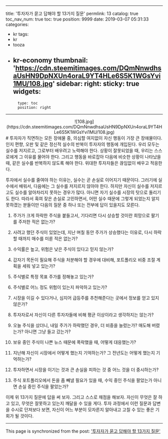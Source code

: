 
---
title: '투자자가 묻고 답해야 할 13가지 질문'
permlink: 13
catalog: true
toc_nav_num: true
toc: true
position: 9999
date: 2019-03-07 05:31:33
categories:
- kr
tags:
- kr
- tooza
- kr-economy
thumbnail: 'https://cdn.steemitimages.com/DQmNnwdhsaUsHN9DpNXUn4oraL9YT4HLe6S5K1WGsYvi1MU/108.jpg'
sidebar:
    right:
        sticky: true
widgets:
    -
        type: toc
        position: right
---


<center>
![108.jpg](https://cdn.steemitimages.com/DQmNnwdhsaUsHN9DpNXUn4oraL9YT4HLe6S5K1WGsYvi1MU/108.jpg)
</center>
#
투자자가 직면하는 모든 장애물 중, 의심할 여지없이 자신 행동이 가장 큰 장애물이다. 인지 편향, 오판 및 같은 정신적 실수의 반복이 투자자의 행동에 개입된다. 우리 모두는 실수를 저지르고, 그로부터 배우려고 노력해야 한다. 상황이 잘못되었을 때, 우리는 스스로에게 그 이유를 물어야 한다. 그리고 행동을 바로잡아 다음에 비슷한 상황이 나타났을 때, 같은 실수를 반복하지 않도록 해야 한다. 위대한 투자자들은 끊임없이 배우고 적응한다.

투자에서 실수를 줄여야 하는 이유는, 실수는 곧 손실로 이어지기 때문이다. 그러기에 실수에서 배워서, 다음에는 그 실수를 저지르지 않아야 한다. 하지만 자신이 실수를 저지르고도 실수를 알아차리지 못하는 경우가 많다. 아니면 자기 실수를 시장의 탓으로 돌리기도 한다. 따라서 혹여 잦은 손실로 고민하면서, 어떤 실수 때문에 그렇게 되었는지 알지 못하겠는 분들이만 다음의 질문 중 하나 또는 전부에 답이 있을지도 모른다. 

1. 주가가 크게 하락한 주식을 붙들고서, 기다리면 다시 상승할 것이란 희망으로 팔기를 주저한 적은 없는가?

2. 사려고 했던 주식이 있었는데, 지난 며칠 동안 주가가 상승했다는 이유로, 다시 하락할 때까지 매수를 미룬 적은 없는가? 

3. 수익률은 높고, 위험은 낮은 주식이 있다고 믿지 않는가?

4. 갑자기 목돈이 필요해 주식을 처분해야 할 경우에 대비해, 포트폴리오 비중 조절 계획을 세워 넣고 있는가?

5. 주식별로 특정 목표 주가를 정해놓고 있는가? 

6. 주식별로 어느 정도 위험이 있는지 파악하고 있는가? 

7. 시장을 이길 수 있다거나, 심지어 급등주를 추천해준다는 곳에서 정보를 얻고 있지 않은가?

8. 투자자로서 자신이 다른 투자자들에 비해 평균 이상이라고 생각하지는 않는가?

9. 오늘 주식을 샀더니, 내일 주가가 하락했던 경우, 더 비중을 늘렸는가? 매도해 버렸는가? 아니면 그냥 들고 갔는가?

10. 보유 중인 주식이 나쁜 뉴스 때문에 폭락했을 때, 어떻게 대응했는가?

11. 지난해 자신이 시장에서 어떻게 했는지 기억하는가? 그 전년도는 어떻게 했는지 기억하는가?

12. 투자하면서 시장을 이기는 것과 큰 손실을 피하는 것 중 어느 것을 더 중시하는가?

13. 주식 포트폴리오에서 돈을 좀 빼낼 필요가 있을 때, 수익 중인 주식을 팔았는가 아니면 손실 중인 주식을 팔았는가? 

이제 위 13가지 질문에 답을 써 보자. 그리고 스스로 채점을 해보자. 자신이 무엇은 잘 하고 있고, 무엇은 잘못하고 있는지 깨달을 수 있을 게다. 투자 과정에서 이런 질문과 답변을 수시로 던져보다 보면, 자신이 어느 부분이 모자른지 알아내고 고칠 수 있는 좋은 기회가 될 것이다. ​

- - -

This page is synchronized from the post: ['투자자가 묻고 답해야 할 13가지 질문'](https://steemit.com/@pius.pius/13)
